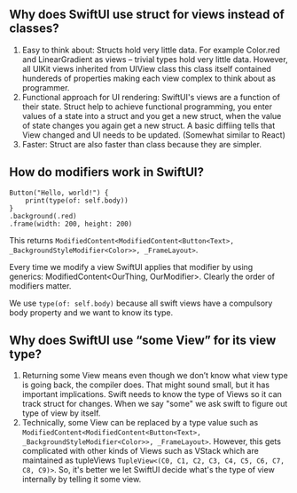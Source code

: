 

## Why does SwiftUI use struct for views instead of classes?
1. Easy to think about: Structs hold very little data. For example Color.red and LinearGradient as views – trivial types hold very little data. However, all UIKit views inherited from UIView class this class itself contained hundereds of properties making each view complex to think about as programmer.
2. Functional approach for UI rendering: SwiftUI's views are a function of their state. Struct help to achieve functional programming, you enter values of a state into a struct and you get a new struct, when the value of state changes you again get a new struct. A basic diffiing tells that View changed and UI needs to be updated. (Somewhat similar to React)
3. Faster: Struct are also faster than class because they are simpler.

## How do modifiers work in SwiftUI?
```
Button("Hello, world!") {
    print(type(of: self.body))
}    
.background(.red)
.frame(width: 200, height: 200)
```
This returns `ModifiedContent<ModifiedContent<Button<Text>, _BackgroundStyleModifier<Color>>, _FrameLayout>`. 

Every time we modify a view SwiftUI applies that modifier by using generics: ModifiedContent<OurThing, OurModifier>. Clearly the order of modifiers matter.

We use `type(of: self.body)` because all swift views have a compulsory body property and we want to know its type.

## Why does SwiftUI use “some View” for its view type?
1. Returning some View means even though we don’t know what view type is going back, the compiler does. That might sound small, but it has important implications. Swift needs to know the type of Views so it can track struct for changes. When we say "some" we ask swift to figure out type of view by itself.
2. Technically, some View can be replaced by a type value such as `ModifiedContent<ModifiedContent<Button<Text>, _BackgroundStyleModifier<Color>>, _FrameLayout>`. However, this gets complicated with other kinds of Views such as VStack which are maintained as tupleViews `TupleView<(C0, C1, C2, C3, C4, C5, C6, C7, C8, C9)>`. So, it's better we let SwiftUI decide what's the type of view internally by telling it some view.


